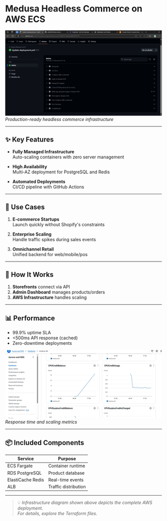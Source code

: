 # Medusa Headless Commerce on AWS ECS

![Architecture](https://github.com/arfath29/medusa-project/blob/main/Screenshots/Deployed%20Screenshot.png?raw=true)   
*Production-ready headless commerce infrastructure*

---

## **✨ Key Features**
- **Fully Managed Infrastructure**  
  Auto-scaling containers with zero server management

- **High Availability**  
  Multi-AZ deployment for PostgreSQL and Redis

- **Automated Deployments**  
  CI/CD pipeline with GitHub Actions

---

## **🛒 Use Cases**
1. **E-commerce Startups**  
   Launch quickly without Shopify's constraints

2. **Enterprise Scaling**  
   Handle traffic spikes during sales events

3. **Omnichannel Retail**  
   Unified backend for web/mobile/pos

---

## **🔧 How It Works**
1. **Storefronts** connect via API
2. **Admin Dashboard** manages products/orders
3. **AWS Infrastructure** handles scaling


---

## **📊 Performance**
- 99.9% uptime SLA  
- <500ms API response (cached)  
- Zero-downtime deployments

![CloudWatch Metrics](https://github.com/arfath29/medusa-project/blob/main/Screenshots/Screenshot_5-4-2025_233550_ap-south-1.console.aws.amazon.com.jpeg?raw=true)
*Response time and scaling metrics*

---

## **📦 Included Components**
| Service | Purpose |
|---------|---------|
| ECS Fargate | Container runtime |
| RDS PostgreSQL | Product database |
| ElastiCache Redis | Real-time events |
| ALB | Traffic distribution |

---

> 💡 *Infrastructure diagram shown above depicts the complete AWS deployment.*  
> *For details, explore the Terraform files.*
